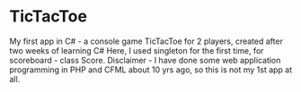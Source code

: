 # TicTacToe
My first app in C# - a console game TicTacToe for 2 players, created after two weeks of learning C#
Here, I used singleton for the first time, for scoreboard - class Score.
Disclaimer - I have done some web application programming in PHP and CFML about 10 yrs ago, so this is not my 1st app at all.
